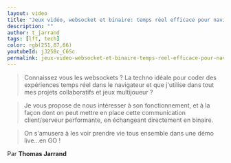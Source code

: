 ```yaml
---
layout: video
title: "Jeux vidéo, websocket et binaire: temps réel efficace pour navigateur #LFT 24/11/23"
description: ""
author: t_jarrand
tags: [lft, tech]
color: rgb(251,87,66)
youtubeId: jJ258c_C6Sc
permalink: jeux-video-websocket-et-binaire-temps-reel-efficace-pour-navigateur
---
```


> Connaissez vous les websockets ? La techno idéale pour coder des expériences temps réel dans le navigateur et que j'utilise dans tout mes projets collaboratifs et jeux multijoueur ?

> Je vous propose de nous intéresser à son fonctionnement, et à la façon dont on peut mettre en place cette communication client/serveur performante, en échangeant directement en binaire.

> On s'amusera à les voir prendre vie tous ensemble dans une démo live...en GO !

Par **Thomas Jarrand**
